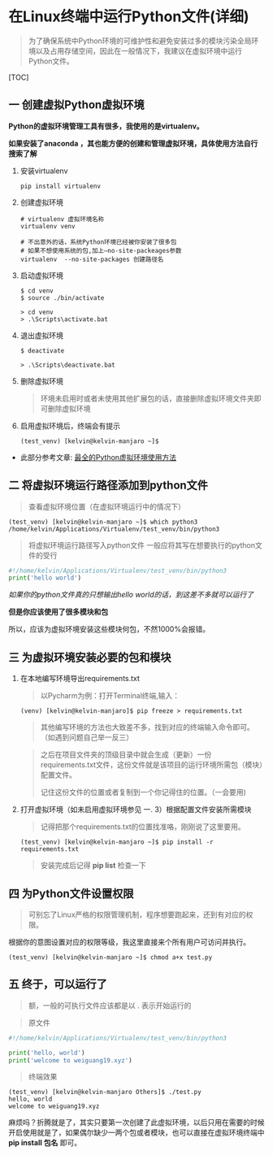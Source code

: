# 在Linux终端中运行Python文件(详细)

> 为了确保系统中Python环境的可维护性和避免安装过多的模块污染全局环境以及占用存储空间，因此在一般情况下，我建议在虚拟环境中运行Python文件。

[TOC]

## 一 创建虚拟Python虚拟环境

 **Python的虚拟环境管理工具有很多，我使用的是virtualenv。**

**如果安装了anaconda ，其也能方便的创建和管理虚拟环境，具体使用方法自行搜索了解** 

1. 安装virtualenv

   ```Linux
   pip install virtualenv
   ```

2. 创建虚拟环境

	```Linux
	# virtualenv 虚拟环境名称
	virtualenv venv

	# 不出意外的话，系统Python环境已经被你安装了很多包
	# 如果不想使用系统的包,加上–no-site-packeages参数
	virtualenv  --no-site-packages 创建路径名
	```

3. 启动虚拟环境

   ```Linux
   $ cd venv
   $ source ./bin/activate
   ```
   
   ```Windows 10
   > cd venv
   > .\Scripts\activate.bat
   ```
   
4. 退出虚拟环境

   ```Linux
   $ deactivate
   ```

   ```Windows 10
   > .\Scripts\deactivate.bat
   ```

5. 删除虚拟环境

   > 环境未启用时或者未使用其他扩展包的话，直接删除虚拟环境文件夹即可删除虚拟环境

6. 启用虚拟环境后，终端会有提示

   ```Linux
   (test_venv) [kelvin@kelvin-manjaro ~]$ 
   ```

* 此部分参考文章: [最全的Python虚拟环境使用方法](https://zhuanlan.zhihu.com/p/60647332)



## 二 将虚拟环境运行路径添加到python文件

> 查看虚拟环境位置（在虚拟环境运行中的情况下）
```Linux
(test_venv) [kelvin@kelvin-manjaro ~]$ which python3
/home/kelvin/Applications/Virtualenv/test_venv/bin/python3
```
> 将虚拟环境运行路径写入python文件
> 一般应将其写在想要执行的python文件的受行

```python
#!/home/kelvin/Applications/Virtualenv/test_venv/bin/python3
print('hello world')
```

*如果你的python文件真的只想输出hello world的话，到这差不多就可以运行了*

**但是你应该使用了很多模块和包**

所以，应该为虚拟环境安装这些模块何包，不然1000%会报错。



## 三 为虚拟环境安装必要的包和模块

1. 在本地编写环境导出requirements.txt

   > 以Pycharm为例：打开Terminal终端,输入：

   ```Terminal
   (venv) [kelvin@kelvin-manjaro]$ pip freeze > requirements.txt
   ```

   > 其他编写环境的方法也大致差不多，找到对应的终端输入命令即可。（如遇到问题自己举一反三）

   > 之后在项目文件夹的顶级目录中就会生成（更新）一份requirements.txt文件，这份文件就是该项目的运行环境所需包（模块）配置文件。
   >
   > 记住这份文件的位置或者复制到一个你记得住的位置。（一会要用)

2. 打开虚拟环境（如未启用虚拟环境参见 一. 3）根据配置文件安装所需模块

   > 记得把那个requirements.txt的位置找准咯，刚刚说了这里要用。

   ```Linux
   (test_venv) [kelvin@kelvin-manjaro ~]$ pip install -r requirements.txt
   
   ```

   > 安装完成后记得 **pip list** 检查一下

## 四  为Python文件设置权限

> 可别忘了Linux严格的权限管理机制，程序想要跑起来，还到有对应的权限。

根据你的意图设置对应的权限等级，我这里直接来个所有用户可访问并执行。

```Linux
(test_venv) [kelvin@kelvin-manjaro ~]$ chmod a+x test.py
```



## 五  终于，可以运行了

> 额，一般的可执行文件应该都是以 . 表示开始运行的

> 原文件

```python
#!/home/kelvin/Applications/Virtualenv/test_venv/bin/python3

print('hello, world')
print('welcome to weiguang19.xyz')

```

> 终端效果

```Linux
(test_venv) [kelvin@kelvin-manjaro Others]$ ./test.py 
hello, world
welcome to weiguang19.xyz

```



麻烦吗？折腾就是了，其实只要第一次创建了此虚拟环境，以后只用在需要的时候开启使用就是了，如果偶尔缺少一两个包或者模块，也可以直接在虚拟环境终端中**pip install 包名** 即可。
